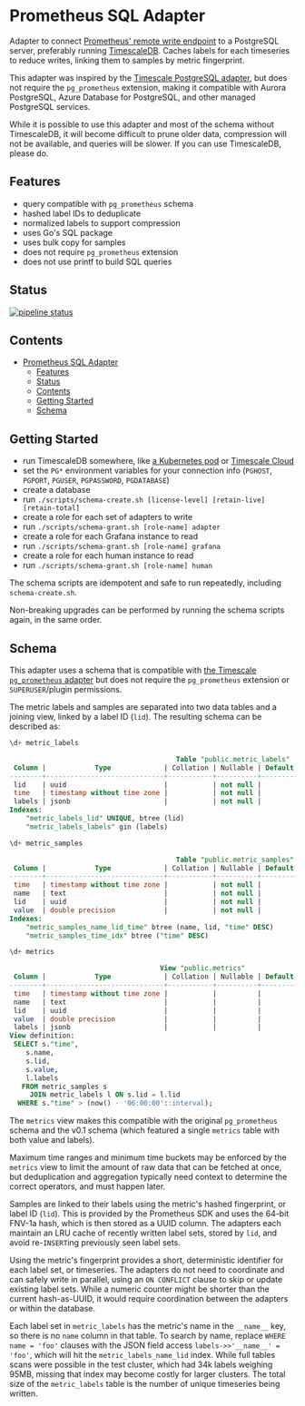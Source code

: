 # Prometheus SQL Adapter

Adapter to connect [Prometheus' remote write endpoint](https://prometheus.io/docs/prometheus/latest/configuration/configuration/#remote_write)
to a PostgreSQL server, preferably running [TimescaleDB](https://www.timescale.com/). Caches labels for each timeseries to reduce
writes, linking them to samples by metric fingerprint.

This adapter was inspired by the [Timescale PostgreSQL adapter](https://github.com/timescale/prometheus-postgresql-adapter),
but does not require the `pg_prometheus` extension, making it compatible with
Aurora PostgreSQL, Azure Database for PostgreSQL, and other managed PostgreSQL services.

While it is possible to use this adapter and most of the schema without TimescaleDB, it will become difficult to
prune older data, compression will not be available, and queries will be slower. If you can use TimescaleDB, please do.

## Features

- query compatible with `pg_prometheus` schema
- hashed label IDs to deduplicate
- normalized labels to support compression
- uses Go's SQL package
- uses bulk copy for samples
- does not require `pg_prometheus` extension
- does not use printf to build SQL queries

## Status

[![pipeline status](https://git.apextoaster.com/ssube/prometheus-sql-adapter/badges/feat/xx-split-labels/pipeline.svg)](https://git.apextoaster.com/ssube/prometheus-sql-adapter/commits/feat/xx-split-labels)

## Contents

- [Prometheus SQL Adapter](#prometheus-sql-adapter)
  - [Features](#features)
  - [Status](#status)
  - [Contents](#contents)
  - [Getting Started](#getting-started)
  - [Schema](#schema)

## Getting Started

- run TimescaleDB somewhere, like [a Kubernetes pod](https://hub.docker.com/r/timescale/timescaledb) or [Timescale Cloud](https://www.timescale.com/cloud)
- set the `PG*` environment variables for your connection info (`PGHOST`, `PGPORT`, `PGUSER`, `PGPASSWORD`, `PGDATABASE`)
- create a database
- run `./scripts/schema-create.sh [license-level] [retain-live] [retain-total]`
- create a role for each set of adapters to write
- run `./scripts/schema-grant.sh [role-name] adapter`
- create a role for each Grafana instance to read
- run `./scripts/schema-grant.sh [role-name] grafana`
- create a role for each human instance to read
- run `./scripts/schema-grant.sh [role-name] human`

The schema scripts are idempotent and safe to run repeatedly, including `schema-create.sh`.

Non-breaking upgrades can be performed by running the schema scripts again, in the same order.

## Schema

This adapter uses a schema that is compatible with [the Timescale `pg_prometheus` adapter](https://github.com/timescale/prometheus-postgresql-adapter/) but does not require the `pg_prometheus` extension or `SUPERUSER`/plugin permissions.

The metric labels and samples are separated into two data tables and a joining view, linked by a label ID (`lid`). The
resulting schema can be described as:

```sql
\d+ metric_labels

                                         Table "public.metric_labels"
 Column |            Type             | Collation | Nullable | Default | Storage  | Stats target | Description
--------+-----------------------------+-----------+----------+---------+----------+--------------+-------------
 lid    | uuid                        |           | not null |         | plain    |              |
 time   | timestamp without time zone |           | not null |         | plain    |              |
 labels | jsonb                       |           | not null |         | extended |              |
Indexes:
    "metric_labels_lid" UNIQUE, btree (lid)
    "metric_labels_labels" gin (labels)

\d+ metric_samples

                                         Table "public.metric_samples"
 Column |            Type             | Collation | Nullable | Default | Storage  | Stats target | Description
--------+-----------------------------+-----------+----------+---------+----------+--------------+-------------
 time   | timestamp without time zone |           | not null |         | plain    |              |
 name   | text                        |           | not null |         | extended |              |
 lid    | uuid                        |           | not null |         | plain    |              |
 value  | double precision            |           | not null |         | plain    |              |
Indexes:
    "metric_samples_name_lid_time" btree (name, lid, "time" DESC)
    "metric_samples_time_idx" btree ("time" DESC)

\d+ metrics

                                     View "public.metrics"
 Column |            Type             | Collation | Nullable | Default | Storage  | Description
--------+-----------------------------+-----------+----------+---------+----------+-------------
 time   | timestamp without time zone |           |          |         | plain    |
 name   | text                        |           |          |         | extended |
 lid    | uuid                        |           |          |         | plain    |
 value  | double precision            |           |          |         | plain    |
 labels | jsonb                       |           |          |         | extended |
View definition:
 SELECT s."time",
    s.name,
    s.lid,
    s.value,
    l.labels
   FROM metric_samples s
     JOIN metric_labels l ON s.lid = l.lid
  WHERE s."time" > (now() - '06:00:00'::interval);
```

The `metrics` view makes this compatible with the original `pg_prometheus` schema and the v0.1 schema
(which featured a single `metrics` table with both value and labels).

Maximum time ranges and minimum time buckets may be enforced by the `metrics` view to limit the amount of
raw data that can be fetched at once, but deduplication and aggregation typically need context to determine
the correct operators, and must happen later.

Samples are linked to their labels using the metric's hashed fingerprint, or label ID (`lid`). This is provided by
the Prometheus SDK and uses the 64-bit FNV-1a hash, which is then stored as a UUID column. The adapters each
maintain an LRU cache of recently written label sets, stored by `lid`, and avoid re-`INSERT`ing previously seen
label sets.

Using the metric's fingerprint provides a short, deterministic identifier for each label set, or timeseries. The
adapters do not need to coordinate and can safely write in parallel, using an `ON CONFLICT` clause to skip or
update existing label sets. While a numeric counter might be shorter than the current hash-as-UUID, it would require
coordination between the adapters or within the database.

Each label set in `metric_labels` has the metric's name in the `__name__` key, so there is no `name` column in that
table. To search by name, replace `WHERE name = 'foo'` clauses with the JSON field access `labels->>'__name__' = 'foo'`,
which will hit the `metric_labels_name_lid` index. While full tables scans were possible in the test cluster, which
had 34k labels weighing 95MB, missing that index may become costly for larger clusters. The total size of the
`metric_labels` table is the number of unique timeseries being written.
